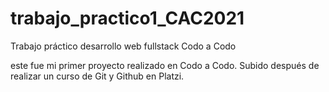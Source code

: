 # trabajo_practico1_CAC2021
Trabajo práctico desarrollo web fullstack Codo a Codo

este fue mi primer proyecto realizado en Codo a Codo. Subido después de realizar un curso de Git y Github en Platzi.
